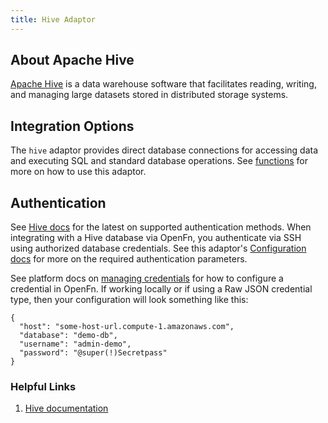 ```yaml
---
title: Hive Adaptor
---
```


## About Apache Hive

[Apache Hive](https://hive.apache.org/) is a data warehouse software that facilitates reading, writing, and managing large datasets stored in distributed storage systems.

## Integration Options

The `hive` adaptor provides direct database connections for accessing data and executing SQL and standard database operations. See [functions](/adaptors/packages/hive-docs) for more on how to use this adaptor.


## Authentication

See [Hive docs](https://hive.apache.org/docs/) for the latest on supported authentication methods. When integrating with a Hive database via OpenFn, you authenticate via SSH using authorized database credentials. See this adaptor's [Configuration docs](/adaptors/packages/hive-configuration-schema) for more on the required authentication parameters.

See platform docs on [managing credentials](/documentation/manage-projects/manage-credentials) for how to configure a credential in OpenFn. If working locally or if using a Raw JSON credential type, then your configuration will look something like this:

```
{
  "host": "some-host-url.compute-1.amazonaws.com",
  "database": "demo-db",
  "username": "admin-demo",
  "password": "@super(!)Secretpass"
}
```

### Helpful Links

1. [Hive documentation](https://hive.apache.org/)







